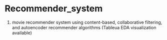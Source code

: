 # Recommender_system
1. movie recommender system using content-based, collaborative filtering, and autoencoder recommender algorithms (Tableua EDA visualization available)

